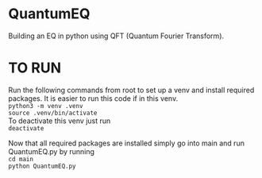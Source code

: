 # QuantumEQ
Building an EQ in python using QFT (Quantum Fourier Transform).

# TO RUN
Run the following commands from root to set up a venv and install required packages. It is easier to run this code if in this venv. <br>
``python3 -m venv .venv`` <br>
``source .venv/bin/activate``<br>
To deactivate this venv just run <br>
``deactivate``

Now that all required packages are installed simply go into main and run QuantumEQ.py by running <br>
``cd main`` <br>
``python QuantumEQ.py``
